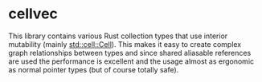 # cellvec
This library contains various Rust collection types that use interior mutability (mainly [std::cell::Cell](https://doc.rust-lang.org/std/cell/struct.Cell.html)).
This makes it easy to create complex graph relationships between types and since shared aliasable references are used the performance is 
excellent and the usage almost as ergonomic as normal pointer types (but of course totally safe).
